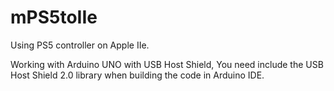 # mPS5toIIe
Using PS5 controller on Apple IIe.

Working with Arduino UNO with USB Host Shield,
You need include the USB Host Shield 2.0 library when building the code in Arduino IDE.
